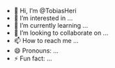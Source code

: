 - 👋 Hi, I’m @TobiasHeri
- 👀 I’m interested in ...
- 🌱 I’m currently learning ...
- 💞️ I’m looking to collaborate on ...
- 📫 How to reach me ...
- 😄 Pronouns: ...
- ⚡ Fun fact: ...

<!---
TobiasHeri/TobiasHeri is a ✨ special ✨ repository because its `README.md` (this file) appears on your GitHub profile.
You can click the Preview link to take a look at your changes.
--->
